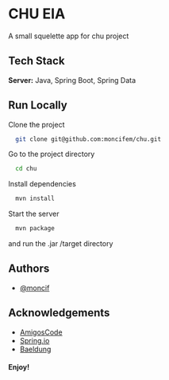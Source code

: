 
# CHU EIA

A small squelette app for chu project

## Tech Stack

**Server:** Java, Spring Boot, Spring Data


## Run Locally

Clone the project

```bash
  git clone git@github.com:moncifem/chu.git
```

Go to the project directory

```bash
  cd chu
```

Install dependencies

```bash
  mvn install
```

Start the server

```bash
  mvn package
```
and run the .jar /target directory
## Authors

- [@moncif](https://github.com/moncifem)


## Acknowledgements

 - [AmigosCode](https://www.youtube.com/@amigoscode)
 - [Spring.io](https://spring.io/)
 - [Baeldung](https://www.baeldung.com/)


#### Enjoy!

